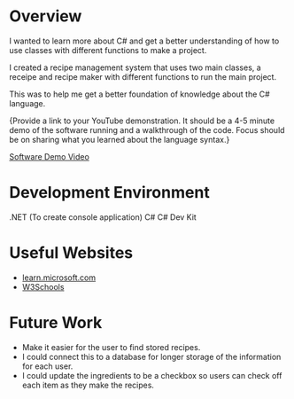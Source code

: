 # Overview

I wanted to learn more about C# and get a better understanding of how to use classes with different functions to make a project.

I created a recipe management system that uses two main classes, a receipe and recipe maker with different functions to run the main project.

This was to help me get a better foundation of knowledge about the C# language.

{Provide a link to your YouTube demonstration. It should be a 4-5 minute demo of the software running and a walkthrough of the code. Focus should be on sharing what you learned about the language syntax.}

[Software Demo Video](https://youtu.be/GavYWtrAUsk)

# Development Environment

.NET (To create console application)
C#
C# Dev Kit

# Useful Websites

- [learn.microsoft.com](https://learn.microsoft.com/en-us/dotnet/core/tutorials/with-visual-studio-code?pivots=dotnet-8-0)
- [W3Schools](https://www.w3schools.com/cs/index.php)

# Future Work

- Make it easier for the user to find stored recipes.
- I could connect this to a database for longer storage of the information for each user.
- I could update the ingredients to be a checkbox so users can check off each item as they make the recipes.